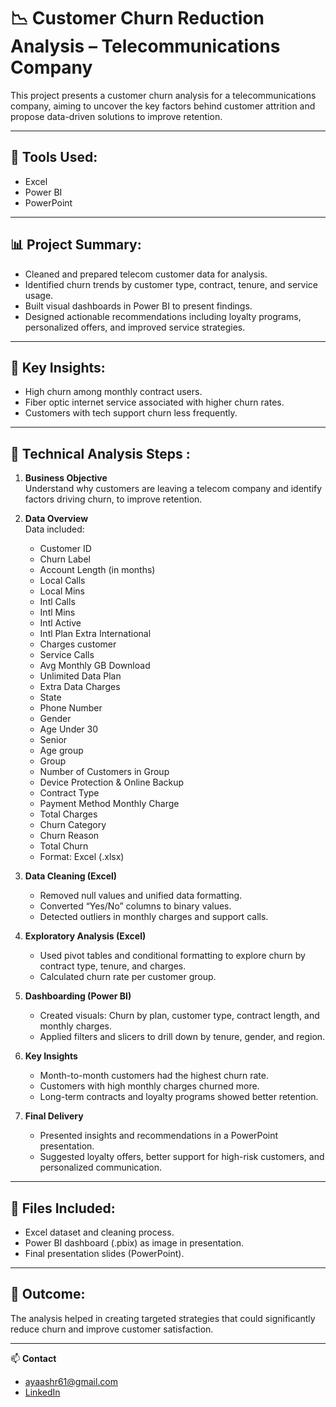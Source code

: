 # 📉 Customer Churn Reduction Analysis – Telecommunications Company

This project presents a customer churn analysis for a telecommunications company, aiming to uncover the key factors behind customer attrition and propose data-driven solutions to improve retention.

---

## 🧰 Tools Used:
- Excel
- Power BI
- PowerPoint

---

## 📊 Project Summary:
- Cleaned and prepared telecom customer data for analysis.
- Identified churn trends by customer type, contract, tenure, and service usage.
- Built visual dashboards in Power BI to present findings.
- Designed actionable recommendations including loyalty programs, personalized offers, and improved service strategies.

---

## 📌 Key Insights:
- High churn among monthly contract users.
- Fiber optic internet service associated with higher churn rates.
- Customers with tech support churn less frequently.

---

## 📝 Technical Analysis Steps :
1. **Business Objective**  
   Understand why customers are leaving a telecom company and identify factors driving churn, to improve retention.

2. **Data Overview**  
 Data included:
   - Customer ID
   - Churn Label
   - Account Length (in months)
   - Local Calls
   - Local Mins
   - Intl Calls
   - Intl Mins
   - Intl Active
   - Intl Plan	Extra International
   - Charges customer
   - Service Calls
   - Avg Monthly GB Download
   - Unlimited Data Plan
   - Extra Data Charges
   - State
   - Phone Number
   - Gender
   - Age	Under 30
   - 	Senior
   - 	Age group
   - 	Group
   - 	Number of Customers in Group
   - 	Device Protection & Online Backup
   - 	Contract Type
   - 	Payment Method	Monthly Charge
   - 	Total Charges
   - 	Churn Category
   - 	Churn Reason
   - 	Total Churn
   - Format: Excel (.xlsx)

3. **Data Cleaning (Excel)**  
   - Removed null values and unified data formatting.
   - Converted “Yes/No” columns to binary values.
   - Detected outliers in monthly charges and support calls.

4. **Exploratory Analysis (Excel)**  
   - Used pivot tables and conditional formatting to explore churn by contract type, tenure, and charges.
   - Calculated churn rate per customer group.

5. **Dashboarding (Power BI)**  
   - Created visuals: Churn by plan, customer type, contract length, and monthly charges.
   - Applied filters and slicers to drill down by tenure, gender, and region.

6. **Key Insights**  
   - Month-to-month customers had the highest churn rate.
   - Customers with high monthly charges churned more.
   - Long-term contracts and loyalty programs showed better retention.

7. **Final Delivery**  
   - Presented insights and recommendations in a PowerPoint presentation.
   - Suggested loyalty offers, better support for high-risk customers, and personalized communication.

---

## 📁 Files Included:
- Excel dataset and cleaning process.
- Power BI dashboard (.pbix) as image in presentation.
- Final presentation slides (PowerPoint).

---

## 🎯 Outcome:
The analysis helped in creating targeted strategies that could significantly reduce churn and improve customer satisfaction.

---

📫 **Contact**  
- ayaashr61@gmail.com  
- [LinkedIn](https://www.linkedin.com/in/aya-ashraf-)
